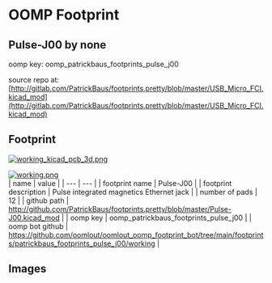 # OOMP Footprint  
## Pulse-J00  by none  
  
oomp key: oomp_patrickbaus_footprints_pulse_j00  
  
source repo at: [http://gitlab.com/PatrickBaus/footprints.pretty/blob/master/USB_Micro_FCI.kicad_mod](http://gitlab.com/PatrickBaus/footprints.pretty/blob/master/USB_Micro_FCI.kicad_mod)  
## Footprint  
  
[![working_kicad_pcb_3d.png](working_kicad_pcb_3d_600.png)](working_kicad_pcb_3d.png)  
  
[![working.png](working_600.png)](working.png)  
| name | value | 
| --- | --- | 
| footprint name | Pulse-J00 | 
| footprint description | Pulse integrated magnetics Ethernet jack | 
| number of pads | 12 | 
| github path | http://github.com/PatrickBaus/footprints.pretty/blob/master/Pulse-J00.kicad_mod | 
| oomp key | oomp_patrickbaus_footprints_pulse_j00 | 
| oomp bot github | https://github.com/oomlout/oomlout_oomp_footprint_bot/tree/main/footprints/patrickbaus_footprints_pulse_j00/working | 
## Images  
